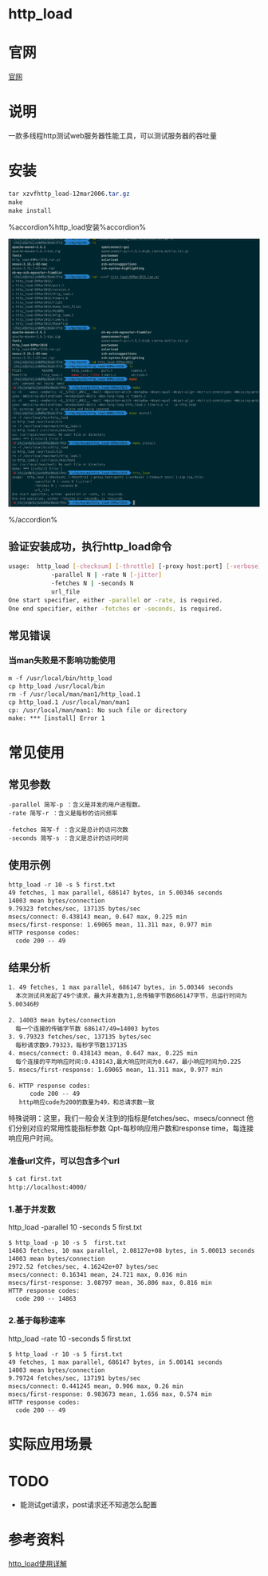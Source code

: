 # http_load
# 官网
[官网](http://www.acme.com/software/http_load/)

# 说明
一款多线程http测试web服务器性能工具，可以测试服务器的吞吐量



# 安装

```css
tar xzvfhttp_load-12mar2006.tar.gz
make
make install
```

%accordion%http_load安装%accordion%

![http_load安装过程](img/http_load安装过程.png)

%/accordion%

## 验证安装成功，执行http_load命令
```bash
usage:  http_load [-checksum] [-throttle] [-proxy host:port] [-verbose] [-timeout secs] [-sip sip_file]
            -parallel N | -rate N [-jitter]
            -fetches N | -seconds N
            url_file
One start specifier, either -parallel or -rate, is required.
One end specifier, either -fetches or -seconds, is required.
```
 
## 常见错误
### 当man失败是不影响功能使用
```
m -f /usr/local/bin/http_load
cp http_load /usr/local/bin
rm -f /usr/local/man/man1/http_load.1
cp http_load.1 /usr/local/man/man1
cp: /usr/local/man/man1: No such file or directory
make: *** [install] Error 1
```

# 常见使用
## 常见参数
```
-parallel 简写-p ：含义是并发的用户进程数。
-rate 简写-r ：含义是每秒的访问频率

-fetches 简写-f ：含义是总计的访问次数
-seconds 简写-s ：含义是总计的访问时间
```

## 使用示例
```
http_load -r 10 -s 5 first.txt
49 fetches, 1 max parallel, 686147 bytes, in 5.00346 seconds
14003 mean bytes/connection
9.79323 fetches/sec, 137135 bytes/sec
msecs/connect: 0.438143 mean, 0.647 max, 0.225 min
msecs/first-response: 1.69065 mean, 11.311 max, 0.977 min
HTTP response codes:
  code 200 -- 49
```

## 结果分析
```
1. 49 fetches, 1 max parallel, 686147 bytes, in 5.00346 seconds 
  本次测试共发起了49个请求，最大并发数为1,总传输字节数686147字节，总运行时间为5.00346秒

2. 14003 mean bytes/connection
  每一个连接的传输字节数 686147/49=14003 bytes
3. 9.79323 fetches/sec, 137135 bytes/sec
  每秒请求数9.79323，每秒字节数137135
4. msecs/connect: 0.438143 mean, 0.647 max, 0.225 min
  每个连接的平均响应时间:0.438143,最大响应时间为0.647，最小响应时间为0.225 
5. msecs/first-response: 1.69065 mean, 11.311 max, 0.977 min

6. HTTP response codes:
      code 200 -- 49
   http响应code为200的数量为49，和总请求数一致   
```
特殊说明：这里，我们一般会关注到的指标是fetches/sec、msecs/connect
他们分别对应的常用性能指标参数
Qpt-每秒响应用户数和response time，每连接响应用户时间。

### 准备url文件，可以包含多个url

```bash
$ cat first.txt
http://localhost:4000/
```

### 1.基于并发数
http_load -parallel 10 -seconds 5  first.txt
```
$ http_load -p 10 -s 5  first.txt
14863 fetches, 10 max parallel, 2.08127e+08 bytes, in 5.00013 seconds
14003 mean bytes/connection
2972.52 fetches/sec, 4.16242e+07 bytes/sec
msecs/connect: 0.16341 mean, 24.721 max, 0.036 min
msecs/first-response: 3.08797 mean, 36.806 max, 0.816 min
HTTP response codes:
  code 200 -- 14863
```

### 2.基于每秒速率
http_load -rate 10 -seconds 5  first.txt
```
$ http_load -r 10 -s 5 first.txt
49 fetches, 1 max parallel, 686147 bytes, in 5.00141 seconds
14003 mean bytes/connection
9.79724 fetches/sec, 137191 bytes/sec
msecs/connect: 0.441245 mean, 0.906 max, 0.26 min
msecs/first-response: 0.983673 mean, 1.656 max, 0.574 min
HTTP response codes:
  code 200 -- 49
```

# 实际应用场景


# TODO
* 能测试get请求，post请求还不知道怎么配置


# 参考资料
[http_load使用详解](https://www.cnblogs.com/shijingjing07/p/6539179.html)